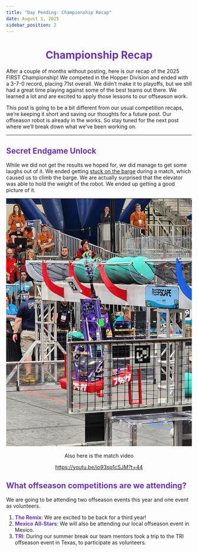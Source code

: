 ```yaml
---
title: "Day Pending: Championship Recap"
date: August 1, 2025
sidebar_position: 2
---
```


<div align="center">

# <b><span style="color:#6b35aa">Championship Recap</span></b>

</div>
After a couple of months without posting, here is our recap of the 2025 FIRST Championship! We competed in the Hopper Division and ended with a 3-7-0 record, placing 71st overall. We didn’t make it to playoffs, but we still had a great time playing against some of the best teams out there. We learned a lot and are excited to apply those lessons to our offseason work.

This post is going to be a bit different from our usual competition recaps, we’re keeping it short and saving our thoughts for a future post. Our offseason robot is already in the works. So stay tuned for the next post where we’ll break down what we’ve been working on.

<hr></hr>

## <b><span style="color:#6b35aa">Secret Endgame Unlock</span></b>

While we did not get the results we hoped for, we did manage to get some laughs out of it. We ended getting [ stuck on the barge](https://www.chiefdelphi.com/t/reefscape-secret-endgame-tracking-thread/493822/54) during a match, which caused us to climb the barge. We are actually surprised that the elevator was able to hold the weight of the robot. We ended up getting a good picture of it.

<div align="center">

![Robot on Barge](Secret%20Endegame.jpg)

Also here is the match video

https://youtu.be/io93sp1cSJM?t=44

</div>

## <b><span style="color:#6b35aa">What offseason competitions are we attending?</span></b>

We are going to be attending two offseason events this year and one event as volunteers.

1. <b><span style="color:#6b35aa">The Remix</span></b>: We are excited to be back for a third year!
2. <b><span style="color:#6b35aa">Mexico All-Stars</span></b>: We will also be attending our local offseason event in Mexico.
3. <b><span style="color:#6b35aa">TRI</span></b>: During our summer break our team mentors took a trip to the TRI offseason event in Texas, to participate as volunteers.
